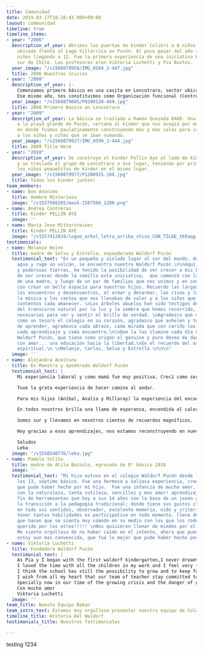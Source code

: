 ```yaml
---
title: Comunidad
date: 2019-03-17T18:18:43.000+00:00
layout: communidad
timeline: true
timeline_items:
- year: "2006"
  description_of_year: Abrimos las puertas de kinder Colibrí a 8 niños, en una casita
    ubicada frente al Lago Villarrica en Pucón. Al poco pasar del año se sumaron más
    niños llegando a 12. Fue la primera experiencia de una iniciativa Waldorf en el
    sur de Chile. Las profesoras eran Viktoria Luchetti y Pia Bustos.
  year_image: "/v1560878958/IMG_0584_2-447.jpg"
  title: 2006 Nuestros inicios
- year: "2008"
  description_of_year: |-
    Comenzamos primero básico en una casita en Loncotraro, sector ubicado entre Villarrica y Pucón, la profesora de primero básico era Manuela Hurtado y en ese mismo lugar se abre el segundo grupo de Kinder a cargo de Pia Bustos. Viktoria Luchetti continúa en kínder Colibrí frente a la playa de Pucón.
    Ese mismo año, nos constituimos como Organización funcional (Centro Cultural Infantil Waldorf Pucon)
  year_image: "/v1560879885/P8200120-449.jpg"
  title: 2008 Primero Basico en Loncotraro
- year: "2009"
  description_of_year: La básica se traslada a Ramón Quezada 0480. Una casita frente
    a la playa grande de Pucón, cercana al kínder que nos acogió por muchos años,
    en donde fuimos paulatinamente construyendo más y más salas para ir albergando
    a los niños y niñas que se iban sumando.
  year_image: "/v1560879927/IMG_0599_2-444.jpg"
  title: 2009 Title Here
- year: "2010"
  description_of_year: Se construye el kinder Pellin Aye al lado de kínder Colibrí
    y se traslada el grupo de Loncotraro a ese lugar, teniendo por primera vez a todos
    los niños pequeñitos de kinder en el mismo lugar.
  year_image: "/v1560879977/P1280915-180.jpg"
  title: Todos los kinder juntos!
team_members:
- name: Don Anonimo
  title: Hombre Misterioso
  image: "/v1557566265/mask-1587566_1280.png"
- name: Andrea Contreras
  title: Kinder PELLIN AYE
  image: ''
- name: Maria Jose Mittersteiner
  title: Kinder PELLIN AYE
  image: "/v1557412834/logoo_arbol_letra_arriba_chico_CON_TILDE_t65aqg.jpg"
testimonials:
- name: Melanie Heine
  title: madre de Selva y Estrella, expaoderada Waldorf Pucón
  testimonial_text: "En un pequeño y aislado lugar al sur del mundo, donde canta el
    agua y ruge un volcán, se encuentra nuestro Waldorf Pucón.\n\nAquí, en estas hermosas
    y poderosas tierras, he tenido la posibilidad de ver crecer a mis hijas. Y también
    de ver crecer desde la semilla esta iniciativa,  que comenzó con la gran voluntad
    de una madre, y luego de un par de familias que nos unimos y en conjunto soñábamos
    con crear un bello espacio para nuestros hijos. Recuerdo las largas conversaciones,
    los encuentros y desencuentros, el armar y desarmar, las risas y los llantos,
    la música y los cantos que nos llenaban de valor y a los niños que veíamos disfrutar
    contentos cada amanecer. \nLos árboles abuelos han sido testigos del largo caminar,
    del transcurso natural por la luz y la sombra que hemos recorrido, que son tan
    necesarios para ver y sentir el brillo de verdad. \nAgradezco que mis hijas guarden
    como un tesoro el colegio en su corazón, agradezco que anhelen y tengan la voluntad
    de aprender, agradezco cada abrazo, cada mirada que con cariño las contuvo, agradezco
    cada aprendizaje y cada encuentro.\n\nQue la luz ilumine cada día más a nuestro
    Waldorf Pucón, que tiene como origen el genuino y puro deseo de dar desde el corazón
    con amor... una educación hacia la libertad.\nEn el recuerdo del origen, la fuerza
    espiritual.\n \nMelanie, Carlos, Selva y Estrella \n\n\n"
  image: ''
- name: Alejandra Aceituno
  title: Ex Maestra y apoderada Waldorf Pucón
  testimonial_text: |
    Mi experiencia laboral y como mamá fue muy positiva. Crecí como ser humano frente a la adversidad y superé grandes fantasmas y temores.

    Tuve la grata experiencia de hacer camino al andar.

    Para mis hijos (Aníbal, Analía y Millaray) la experiencia del encuentro humano fue un enorme alimento de vida.

    En todos nosotros brilla una llama de esperanza, encendida al calor de las fiestas, dónde el volcán y las estrellas fueron nuestros testigos.

    Somos sur y llevamos en nosotros cientos de recuerdos magníficos.

    Hoy gracias a esos aprendizajes, nos estamos reconstruyendo en nuevos paisajes y desafíos.

    Saludos
    Leka
  image: "/v1558548776/leka.jpg"
- name: Pamela Yolito
  title: madre de Atila Bozzolo, egresado de 8° básico 2018
  image: ''
  testimonial_text: "Mi hijo estuvo en el colegio Waldorf Pucón desde los 3 años hasta
    los 13, séptimo básico. Fue una hermosa y valiosa experiencia, creo que lo mejor
    que pude haber hecho por mi hijo.  Fue una infancia de mucho amor,  mucho contacto
    con la naturaleza, tanta sutileza, sencillez y mas amor! aprendizaje de un sin
    fin de herramientas que hoy a sus 14 años son la base de un joven que le fue facilísima
    la transición a la pedagogía tradicional; donde tiene sus gustos claros, sensibilidad
    en todo sus sentidos, observador, excelente memoria, oído y criterio. Debido a
    tener tantas habilidades es participativo en todo momento, lleno de ideas e iniciativas
    que hacen que se sienta muy cómodo en su medio con los que los rodean y así muy
    querido por los otros!!!!! \nNos quisieron llenar de miedos por el tipo de educación….
    Me siento orgullosa de no haber caído en el intento, ahora que puedo mirar atrás…
    estoy aun mas convencida, que fue lo mejor que pude haber hecho por mi hijo!!\nGracias!!!!\n"
- name: Viktoria Luchetti
  title: Fundadora Waldorf Pucón
  testimonial_text: |
    As Pia y I began with the first waldorf kindergarten,I never dreamt our little seed would grow so fast into the school from today.
    I loved the time with all the children in my work and I feel very fortunate to have had the possibility to see them grow into now beautiful jung adults.
    I think the school has still the possibility to grow and to keep forming a strong community .
    I wish from all my heart that our team of teacher stay committed to grow personally, to keep deepening the continuos study of waldorf education  and to be beautiful examples for our children.
    Specially now in our time of the growing crisis and the danger of global warming ... we need to continue to seed and nuttier conscious communities with the willingness and courage to change what needs to be change .
    Con mucho amor
    Viktoria Luchetti
  image: ''
team_title: Nuesto Equipo Bakan
team_intro_text: Estamos muy orgulloso presentar nuestro equipo de Colegio aqui.
timeline_title: Historia Del Waldorf
testimonials_title: Nuestros Testimoniales

---
```

testing 1234